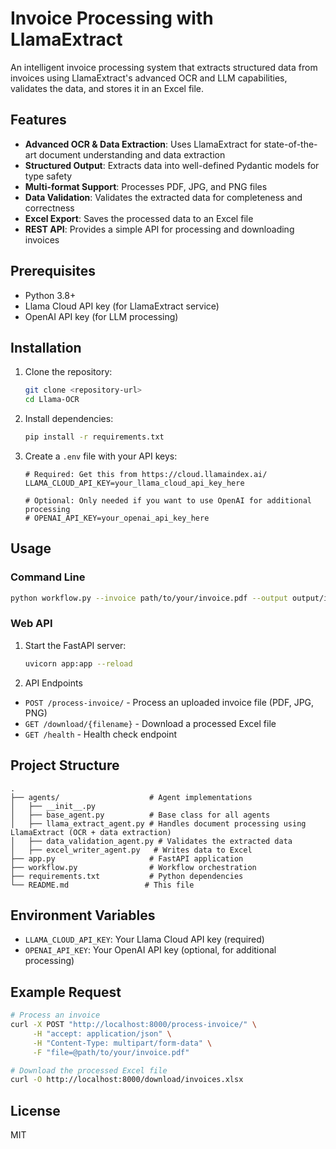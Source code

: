 # Invoice Processing with LlamaExtract

An intelligent invoice processing system that extracts structured data from invoices using LlamaExtract's advanced OCR and LLM capabilities, validates the data, and stores it in an Excel file.

## Features

- **Advanced OCR & Data Extraction**: Uses LlamaExtract for state-of-the-art document understanding and data extraction
- **Structured Output**: Extracts data into well-defined Pydantic models for type safety
- **Multi-format Support**: Processes PDF, JPG, and PNG files
- **Data Validation**: Validates the extracted data for completeness and correctness
- **Excel Export**: Saves the processed data to an Excel file
- **REST API**: Provides a simple API for processing and downloading invoices

## Prerequisites

- Python 3.8+
- Llama Cloud API key (for LlamaExtract service)
- OpenAI API key (for LLM processing)

## Installation

1. Clone the repository:
   ```bash
   git clone <repository-url>
   cd Llama-OCR
   ```

2. Install dependencies:
   ```bash
   pip install -r requirements.txt
   ```

3. Create a `.env` file with your API keys:
   ```
   # Required: Get this from https://cloud.llamaindex.ai/
   LLAMA_CLOUD_API_KEY=your_llama_cloud_api_key_here
   
   # Optional: Only needed if you want to use OpenAI for additional processing
   # OPENAI_API_KEY=your_openai_api_key_here
   ```

## Usage

### Command Line

```bash
python workflow.py --invoice path/to/your/invoice.pdf --output output/invoices.xlsx
```

### Web API

1. Start the FastAPI server:
   ```bash
   uvicorn app:app --reload
   ```

2. API Endpoints

- `POST /process-invoice/` - Process an uploaded invoice file (PDF, JPG, PNG)
- `GET /download/{filename}` - Download a processed Excel file
- `GET /health` - Health check endpoint

## Project Structure

```
.
├── agents/                    # Agent implementations
│   ├── __init__.py
│   ├── base_agent.py          # Base class for all agents
│   ├── llama_extract_agent.py # Handles document processing using LlamaExtract (OCR + data extraction)
│   ├── data_validation_agent.py # Validates the extracted data
│   ├── excel_writer_agent.py   # Writes data to Excel
├── app.py                     # FastAPI application
├── workflow.py                # Workflow orchestration
├── requirements.txt           # Python dependencies
└── README.md                 # This file
```

## Environment Variables

- `LLAMA_CLOUD_API_KEY`: Your Llama Cloud API key (required)
- `OPENAI_API_KEY`: Your OpenAI API key (optional, for additional processing)

## Example Request

```bash
# Process an invoice
curl -X POST "http://localhost:8000/process-invoice/" \
     -H "accept: application/json" \
     -H "Content-Type: multipart/form-data" \
     -F "file=@path/to/your/invoice.pdf"

# Download the processed Excel file
curl -O http://localhost:8000/download/invoices.xlsx
```

## License

MIT
